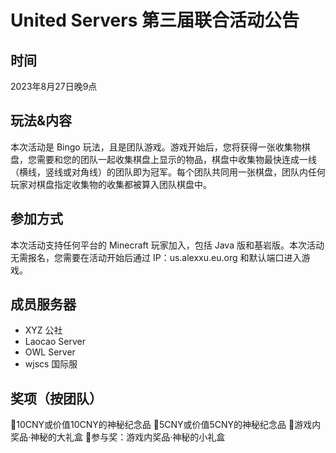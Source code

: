 # United Servers 第三届联合活动公告

## 时间
2023年8月27日晚9点

## 玩法&内容
本次活动是 Bingo 玩法，且是团队游戏。游戏开始后，您将获得一张收集物棋盘，您需要和您的团队一起收集棋盘上显示的物品，棋盘中收集物最快连成一线（横线，竖线或对角线）的团队即为冠军。每个团队共同用一张棋盘，团队内任何玩家对棋盘指定收集物的收集都被算入团队棋盘中。

## 参加方式
本次活动支持任何平台的 Minecraft 玩家加入，包括 Java 版和基岩版。本次活动无需报名，您需要在活动开始后通过 IP：us.alexxu.eu.org 和默认端口进入游戏。

## 成员服务器
* XYZ 公社
* Laocao Server
* OWL Server
* wjscs 国际服

## 奖项（按团队）
🥇10CNY或价值10CNY的神秘纪念品
🥈5CNY或价值5CNY的神秘纪念品
🥉游戏内奖品·神秘的大礼盒
🎁参与奖：游戏内奖品·神秘的小礼盒
